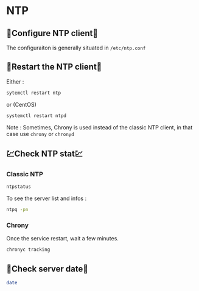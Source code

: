 # NTP

## 📜Configure NTP client📜

The configuraiton is generally situated in `/etc/ntp.conf`

## 🔁Restart the NTP client🔁

Either :

```bash
sytemctl restart ntp
```

or (CentOS)

```bash
systemctl restart ntpd
```

Note : Sometimes, Chrony is used instead of the classic NTP client, in that case use `chrony` or `chronyd`

## 💹Check NTP stat💹

### Classic NTP

```bash
ntpstatus
```

To see the server list and infos :

```bash
ntpq -pn
```

### Chrony

Once the service restart, wait a few minutes.

```bash
chronyc tracking
```

## 📆Check server date📆

```bash
date
```
